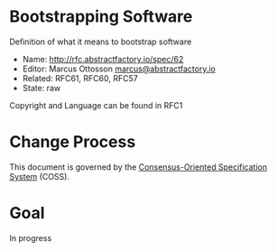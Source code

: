 # Bootstrapping Software

Definition of what it means to bootstrap software

* Name: http://rfc.abstractfactory.io/spec/62
* Editor: Marcus Ottosson <marcus@abstractfactory.io>
* Related: RFC61, RFC60, RFC57
* State: raw

Copyright and Language can be found in RFC1

# Change Process

This document is governed by the [Consensus-Oriented Specification System](http://www.digistan.org/spec:1/COSS) (COSS).

# Goal

In progress